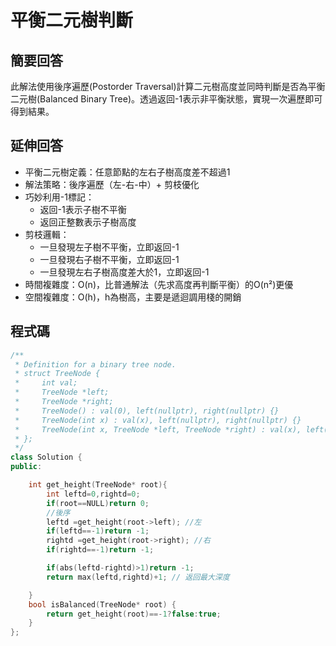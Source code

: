 # 平衡二元樹判斷

## 簡要回答
此解法使用後序遍歷(Postorder Traversal)計算二元樹高度並同時判斷是否為平衡二元樹(Balanced Binary Tree)。透過返回-1表示非平衡狀態，實現一次遍歷即可得到結果。

## 延伸回答
- 平衡二元樹定義：任意節點的左右子樹高度差不超過1
- 解法策略：後序遍歷（左-右-中）+ 剪枝優化
- 巧妙利用-1標記：
  - 返回-1表示子樹不平衡
  - 返回正整數表示子樹高度
- 剪枝邏輯：
  - 一旦發現左子樹不平衡，立即返回-1
  - 一旦發現右子樹不平衡，立即返回-1
  - 一旦發現左右子樹高度差大於1，立即返回-1
- 時間複雜度：O(n)，比普通解法（先求高度再判斷平衡）的O(n²)更優
- 空間複雜度：O(h)，h為樹高，主要是遞迴調用棧的開銷

## 程式碼
```cpp
/**
 * Definition for a binary tree node.
 * struct TreeNode {
 *     int val;
 *     TreeNode *left;
 *     TreeNode *right;
 *     TreeNode() : val(0), left(nullptr), right(nullptr) {}
 *     TreeNode(int x) : val(x), left(nullptr), right(nullptr) {}
 *     TreeNode(int x, TreeNode *left, TreeNode *right) : val(x), left(left), right(right) {}
 * };
 */
class Solution {
public:

    int get_height(TreeNode* root){
        int leftd=0,rightd=0;
        if(root==NULL)return 0;
        //後序
        leftd =get_height(root->left); //左
        if(leftd==-1)return -1;
        rightd =get_height(root->right); //右
        if(rightd==-1)return -1;

        if(abs(leftd-rightd)>1)return -1;
        return max(leftd,rightd)+1; // 返回最大深度

    }
    bool isBalanced(TreeNode* root) {
        return get_height(root)==-1?false:true;
    }
};
```
